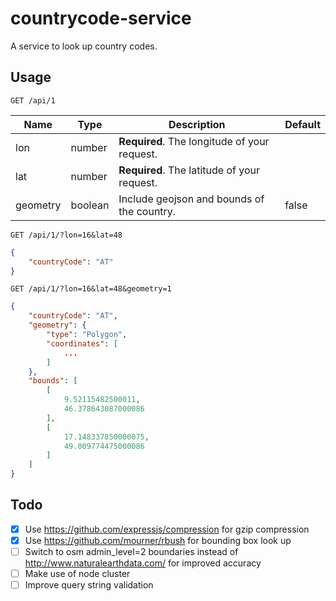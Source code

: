 countrycode-service
===================

A service to look up country codes.

Usage
-----

```
GET /api/1
```

Name     | Type    | Description | Default
----     | ----    | ----------- | -------
lon      | number  | **Required**. The longitude of your request. |
lat      | number  | **Required**. The latitude of your request. |
geometry | boolean | Include geojson and bounds of the country. | false

```
GET /api/1/?lon=16&lat=48
```

```json
{
    "countryCode": "AT"
}
```

```
GET /api/1/?lon=16&lat=48&geometry=1
```

```json
{
    "countryCode": "AT",
    "geometry": {
        "type": "Polygon",
        "coordinates": [
            ...
        ]
    },
    "bounds": [
        [
            9.52115482500011,
            46.378643087000086
        ],
        [
            17.148337850000075,
            49.009774475000086
        ]
    ]
}
```

Todo
----

- [x] Use https://github.com/expressjs/compression for gzip compression
- [x] Use https://github.com/mourner/rbush for bounding box look up
- [ ] Switch to osm admin_level=2 boundaries instead of http://www.naturalearthdata.com/ for improved accuracy
- [ ] Make use of node cluster
- [ ] Improve query string validation
